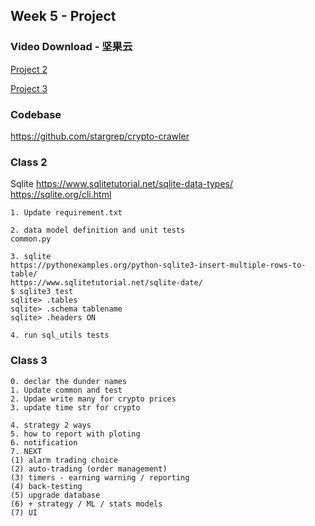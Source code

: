 ## Week 5 - Project

### Video Download - 坚果云
[Project 2](https://www.jianguoyun.com/p/Df-EPs8Qzpi5CBiU7KID)

[Project 3](https://www.jianguoyun.com/p/DR3JW9YQzpi5CBiV7KID)


### Codebase
https://github.com/stargrep/crypto-crawler


### Class 2
Sqlite
https://www.sqlitetutorial.net/sqlite-data-types/
https://sqlite.org/cli.html

```
1. Update requirement.txt

2. data model definition and unit tests
common.py

3. sqlite 
https://pythonexamples.org/python-sqlite3-insert-multiple-rows-to-table/
https://www.sqlitetutorial.net/sqlite-date/
$ sqlite3 test
sqlite> .tables
sqlite> .schema tablename
sqlite> .headers ON

4. run sql_utils tests

```

### Class 3
```
0. declar the dunder names
1. Update common and test
2. Updae write many for crypto prices
3. update time str for crypto

4. strategy 2 ways
5. how to report with ploting 
6. notification
7. NEXT
(1) alarm trading choice 
(2) auto-trading (order management)
(3) timers - earning warning / reporting
(4) back-testing
(5) upgrade database
(6) + strategy / ML / stats models
(7) UI 
```

